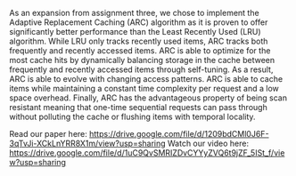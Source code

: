 As an expansion from assignment three, we chose to implement the Adaptive Replacement Caching (ARC) algorithm as it is proven to offer significantly better performance than the Least Recently Used (LRU) algorithm. While LRU only tracks recently used items, ARC tracks both frequently and recently accessed items. ARC is able to optimize for the most cache hits by dynamically balancing storage in the cache between frequently and recently accessed items through self-tuning. As a result, ARC is able to evolve with changing access patterns. ARC is able to cache items while maintaining a constant time complexity per request and a low space overhead. Finally, ARC has the advantageous property of being scan resistant meaning that one-time sequential requests can pass through without polluting the cache or flushing items with temporal locality. 

Read our paper here: https://drive.google.com/file/d/1209bdCMl0J6F-3qTvJi-XCkLnYRR8X1m/view?usp=sharing 
Watch our video here: https://drive.google.com/file/d/1uC9QvSMRIZDvCYYyZVQ6t9jZF_5ISt_f/view?usp=sharing
